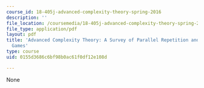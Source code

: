 ```yaml
---
course_id: 18-405j-advanced-complexity-theory-spring-2016
description: ''
file_location: /coursemedia/18-405j-advanced-complexity-theory-spring-2016/0155d3686c6bf98b0ac61f0df12e108d_MIT18_405JS16_ParalelRepetiton.pdf
file_type: application/pdf
layout: pdf
title: 'Advanced Complexity Theory: A Survey of Parallel Repetition and Projection
  Games'
type: course
uid: 0155d3686c6bf98b0ac61f0df12e108d

---
```

None